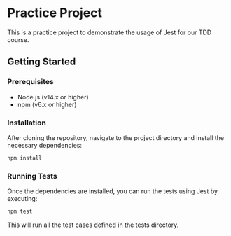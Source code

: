 # Practice Project

This is a practice project to demonstrate the usage of Jest for our TDD course.

## Getting Started

### Prerequisites

- Node.js (v14.x or higher)
- npm (v6.x or higher)

### Installation

After cloning the repository, navigate to the project directory and install the necessary dependencies:

```bash
npm install
```

### Running Tests

Once the dependencies are installed, you can run the tests using Jest by executing:

```bash
npm test
```

This will run all the test cases defined in the tests directory.
